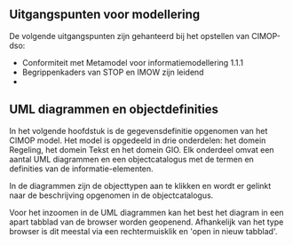Uitgangspunten voor modellering
-----------------

De volgende uitgangspunten zijn gehanteerd bij het opstellen van CIMOP-dso:

- Conformiteit met Metamodel voor informatiemodellering 1.1.1
- Begrippenkaders van STOP en IMOW zijn leidend
- 

UML diagrammen en objectdefinities
-----------------

In het volgende hoofdstuk is de gegevensdefinitie opgenomen van het CIMOP model. Het model is opgedeeld in drie onderdelen: het domein Regeling, het domein Tekst en het domein GIO. Elk onderdeel omvat een aantal UML diagrammen en een objectcatalogus met de termen en definities van de informatie-elementen.

In de diagrammen zijn de objecttypen aan te klikken en wordt er gelinkt naar de beschrijving opgenomen in de objectcatalogus.

Voor het inzoomen in de UML diagrammen kan het best het diagram in een apart tabblad van de browser worden geopenend. Afhankelijk van het type browser is dit meestal via een rechtermuisklik en 'open in nieuw tabblad'.